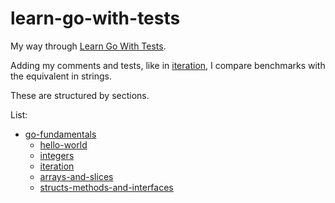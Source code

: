 # learn-go-with-tests

My way through [Learn Go With Tests].

Adding my comments and tests, like in [iteration], I compare benchmarks with
the equivalent in strings.

These are structured by sections.

List:
- [go-fundamentals]
  + [hello-world]
  + [integers]
  + [iteration]
  + [arrays-and-slices]
  + [structs-methods-and-interfaces]


[Learn Go With Tests]: https://quii.gitbook.io/learn-go-with-tests
[go-fundamentals]: go-fundamentals
[hello-world]: go-fundamentals/hello-world
[integers]: go-fundamentals/integers
[iteration]: go-fundamentals/iteration
[arrays-and-slices]: go-fundamentals/arrays-and-slices
[structs-methods-and-interfaces]: go-fundamentals/structs-methods-and-interfaces
